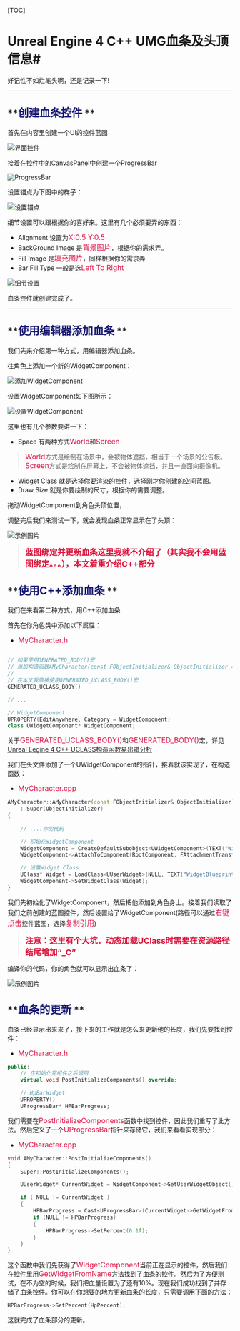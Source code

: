 [TOC]

# **Unreal Engine 4 C++ UMG血条及头顶信息**#

好记性不如烂笔头啊，还是记录一下!

----------

## **<font color=#191970 size=5>创建血条控件</font> ** ##

首先在内容里创建一个UI的控件蓝图

![界面控件](http://img.blog.csdn.net/20161125102434227)

接着在控件中的CanvasPanel中创建一个ProgressBar

![ProgressBar](http://img.blog.csdn.net/20161125102939579)

设置锚点为下图中的样子：

![设置锚点](http://img.blog.csdn.net/20161125104410207)

细节设置可以跟根据你的喜好来。这里有几个必须要弄的东西：

- Alignment 设置为<font color=#dd1144 size=3>X:0.5 Y:0.5</font>
- BackGround Image 是<font color=#dd1144 size=3>背景图片</font>，根据你的需求弄。
- Fill Image 是<font color=#dd1144 size=3>填充图片</font>，同样根据你的需求弄
- Bar Fill Type 一般是选<font color=#dd1144 size=3>Left To Right</font>

![细节设置](http://img.blog.csdn.net/20161125105534097)

血条控件就创建完成了。

----------

## **<font color=#191970 size=5>使用编辑器添加血条</font> ** ##

我们先来介绍第一种方式，用编辑器添加血条。

往角色上添加一个新的WidgetComponent：

![添加WidgetComponent](http://img.blog.csdn.net/20161125112349537)

设置WidgetComponent如下图所示：

![设置WidgetComponent](http://img.blog.csdn.net/20161125112931523)

这里也有几个参数要讲一下：

- Space 有两种方式<font color=#dd1144 size=3>World</font>和<font color=#dd1144 size=3>Screen</font>
 > <font color=#dd1144 size=3>World</font>方式是绘制在场景中，会被物体遮挡，相当于一个场景的公告板。<br>
 > <font color=#dd1144 size=3>Screen</font>方式是绘制在屏幕上，不会被物体遮挡，并且一直面向摄像机。<br>

- Widget Class 就是选择你要渲染的控件，选择刚才你创建的空间蓝图。
- Draw Size 就是你要绘制的尺寸，根据你的需要调整。

拖动WidgetComponent到角色头顶位置，

调整完后我们来测试一下，就会发现血条正常显示在了头顶：

![示例图片](http://img.blog.csdn.net/20161125114330279)

>**<font color=#DC143C size=4>蓝图绑定并更新血条这里我就不介绍了（其实我不会用蓝图绑定。。。），本文着重介绍C++部分</font>** 

## **<font color=#191970 size=5>使用C++添加血条</font> ** ##

我们在来看第二种方式，用C++添加血条

首先在你角色类中添加以下属性：

- <font color=#dd1144 size=3>MyCharacter.h</font>

``` cpp

// 如果使用GENERATED_BODY()宏
// 添加构造函数AMyCharacter(const FObjectInitializer& ObjectInitializer = FObjectInitializer::Get());
// 
// 在本文我直接使用GENERATED_UCLASS_BODY()宏
GENERATED_UCLASS_BODY()

// ...

// WidgetComponent
UPROPERTY(EditAnywhere, Category = WidgetComponent)
class UWidgetComponent* WidgetComponent;
```

关于<font color=#dd1144 size=3>GENERATED_UCLASS_BODY()</font>和<font color=#dd1144 size=3>GENERATED_BODY()</font>宏，详见[Unreal Eegine 4 C++ UCLASS构造函数易出错分析](http://blog.csdn.net/qq_20309931/article/details/52964391)<br>

我们在头文件添加了一个UWidgetComponent的指针，接着就该实现了，在构造函数：

- <font color=#dd1144 size=3>MyCharacter.cpp</font>

``` cpp
AMyCharacter::AMyCharacter(const FObjectInitializer& ObjectInitializer)
    : Super(ObjectInitializer)
{
    
    // ....你的代码

    // 初始化WidgetComponent
    WidgetComponent = CreateDefaultSubobject<UWidgetComponent>(TEXT("WidgetComponent"));
    WidgetComponent->AttachToComponent(RootComponent, FAttachmentTransformRules::KeepRelativeTransform);

    // 设置Widget Class
    UClass* Widget = LoadClass<UUserWidget>(NULL, TEXT("WidgetBlueprint'/Game/UI/widget/HpBar.HpBar_C'"));
    WidgetComponent->SetWidgetClass(Widget);
}

```

我们先初始化了WidgetComponent，然后把他添加到角色身上。接着我们读取了我们之前创建的蓝图控件，然后设置给了WidgetComponent(路径可以通过<font color=#dd1144 size=3>右键点击</font>控件蓝图，选择<font color=#dd1144 size=3>复制引用</font>)

>**<font color=#DC143C size=4>注意：这里有个大坑，动态加载UClass时需要在资源路径结尾增加“_C”</font>** 

编译你的代码，你的角色就可以显示出血条了：

![示例图片](http://img.blog.csdn.net/20161125114330279)

## **<font color=#191970 size=5>血条的更新</font> ** ##

血条已经显示出来来了，接下来的工作就是怎么来更新他的长度，我们先要找到控件：

- <font color=#dd1144 size=3>MyCharacter.h</font>

``` cpp
public:
    // 在初始化完组件之后调用
    virtual void PostInitializeComponents() override;

    // HpBarWidget
    UPROPERTY()
    UProgressBar* HPBarProgress;
```

我们需要在<font color=#dd1144 size=3>PostInitializeComponents</font>函数中找到控件，因此我们重写了此方法。然后定义了一个<font color=#dd1144 size=3>UProgressBar</font>指针来存储它，我们来看看实现部分：

- <font color=#dd1144 size=3>MyCharacter.cpp</font>

``` cpp
void AMyCharacter::PostInitializeComponents()
{
    Super::PostInitializeComponents();

    UUserWidget* CurrentWidget = WidgetComponent->GetUserWidgetObject();

    if ( NULL != CurrentWidget )
    {
        HPBarProgress = Cast<UProgressBar>(CurrentWidget->GetWidgetFromName(TEXT("HPBarProgress")));
        if (NULL != HPBarProgress)
        {
            HPBarProgress->SetPercent(0.1f);
        }
    }
}
```

这个函数中我们先获得了<font color=#dd1144 size=3>WidgetComponent</font>当前正在显示的控件，然后我们在控件里用<font color=#dd1144 size=3>GetWidgetFromName</font>方法找到了血条的控件。然后为了方便测试，在不为空的时候，我们把血量设置为了还有10%。现在我们成功找到了并存储了血条控件。你可以在你想要的地方更新血条的长度，只需要调用下面的方法：

``` cpp
HPBarProgress->SetPercent(HpPercent);
```

这就完成了血条部分的更新。
